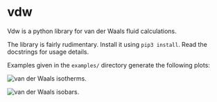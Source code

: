 
vdw
===

Vdw is a python library for van der Waals fluid calculations.

The library is fairly rudimentary.  Install it using `pip3 install`.
Read the docstrings for usage details.

Examples given in the `examples/` directory generate the following plots:

![van der Waals isotherms.](https://rawgit.com/tomduck/vdw/master/images/pv-isotherms.svg)

![van der Waals isobars.](https://rawgit.com/tomduck/vdw/master/images/Ts-isobars.svg)

